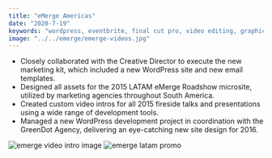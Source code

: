 ```yaml
---
title: "eMerge Americas"
date: "2020-7-19"
keywords: "wordpress, eventbrite, final cut pro, video editing, graphic design, ad creation"
image: "../../emerge/emerge-videos.jpg"
---
```


- Closely collaborated with the Creative Director to execute the new marketing kit, which included a new WordPress site and new email templates.
- Designed all assets for the 2015 LATAM eMerge Roadshow microsite, utilized by marketing agencies throughout South America.
- Created custom video intros for all 2015 fireside talks and presentations using a wide range of development tools.
- Managed a new WordPress development project in coordination with the GreenDot Agency, delivering an eye-catching new site design for 2016.

![emerge video intro image](../../emerge/emerge-videos.jpg)
![emerge latam promo](../../emerge/emerge2.jpg)